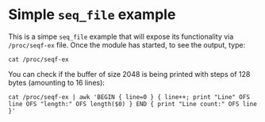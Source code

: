 # Simple `seq_file` example

This is a simpe `seq_file` example that will expose its functionality via `/proc/seqf-ex` file. Once the module has started, to see the output, type:

```shell
cat /proc/seqf-ex
```

You can check if the buffer of size 2048 is being printed with steps of 128 bytes (amounting to 16 lines):

```shell
cat /proc/seqf-ex | awk 'BEGIN { line=0 } { line++; print "Line" OFS line OFS "length:" OFS length($0) } END { print "Line count:" OFS line }'
```
